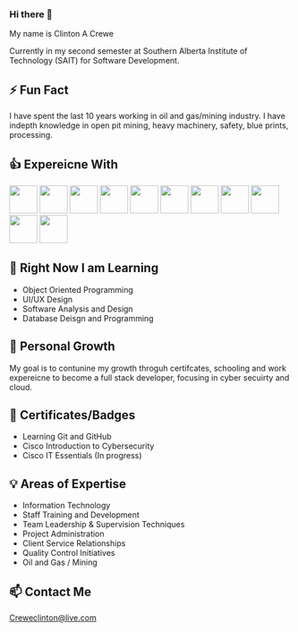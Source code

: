 ### Hi there 👋

<!--
**Ccrewe92/Ccrewe92** is a ✨ _special_ ✨ repository because its `README.md` (this file) appears on your GitHub profile.

Here are some ideas to get you started:

- 🔭 I’m currently working on ...
- 🌱 I’m currently learning ...
- 👯 I’m looking to collaborate on ...
- 🤔 I’m looking for help with ...
- 💬 Ask me about ...
- 📫 How to reach me: ...
- 😄 Pronouns: ...
- ⚡ Fun fact: ...
-->
 
 My name is Clinton A Crewe
 
 Currently in my second semester at Southern Alberta Institute of Technology (SAIT) for Software Development.
 
## ⚡ Fun Fact
 
 I have spent the last 10 years working in oil and gas/mining industry. I have indepth knowledge in open pit mining, heavy machinery, safety, blue prints, processing.  
 
## 👍 Expereicne With
<img src="https://cdn.jsdelivr.net/gh/devicons/devicon/icons/html5/html5-plain.svg" height="50" width="50"> <img src="https://cdn.jsdelivr.net/gh/devicons/devicon/icons/javascript/javascript-plain.svg" height="50" width="50"> <img src="https://cdn.jsdelivr.net/gh/devicons/devicon/icons/python/python-plain.svg" height="50" width="50"> <img src="https://cdn.jsdelivr.net/gh/devicons/devicon/icons/illustrator/illustrator-line.svg" height="50" width="50"> <img src="https://cdn.jsdelivr.net/gh/devicons/devicon/icons/linux/linux-original.svg" height="50" width="50"> <img src="https://cdn.jsdelivr.net/gh/devicons/devicon/icons/raspberrypi/raspberrypi-original.svg" height="50" width="50"> <img src="https://cdn.jsdelivr.net/gh/devicons/devicon/icons/css3/css3-plain.svg" height="50" width="50"> <img src="https://cdn.jsdelivr.net/gh/devicons/devicon/icons/bootstrap/bootstrap-original.svg" height="50" width="50"> <img src="https://cdn.jsdelivr.net/gh/devicons/devicon/icons/photoshop/photoshop-line.svg" height="50" width="50"> <img src="https://cdn.jsdelivr.net/gh/devicons/devicon/icons/aftereffects/aftereffects-original.svg" height="50" width="50"> <img src="https://cdn.jsdelivr.net/gh/devicons/devicon/icons/docker/docker-plain.svg" height="50" width="50"> 

 
## 🌱 Right Now I am Learning
 
 - Object Oriented Programming
 - UI/UX Design
 - Software Analysis and Design
 - Database Deisgn and Programming

## 💭 Personal Growth

My goal is to contunine my growth throguh certifcates, schooling and work expereicne to become a full stack developer, focusing in cyber secuirty and cloud.

## 📃 Certificates/Badges

- Learning Git and GitHub
- Cisco Introduction to Cybersecurity
- Cisco IT Essentials (In progress)

## 💡 Areas of Expertise

- Information Technology
- Staff Training and Development
- Team Leadership & Supervision Techniques
- Project Administration
- Client Service Relationships
- Quality Control Initiatives
- Oil and Gas / Mining

## 📫 Contact Me

Creweclinton@live.com

 
 
